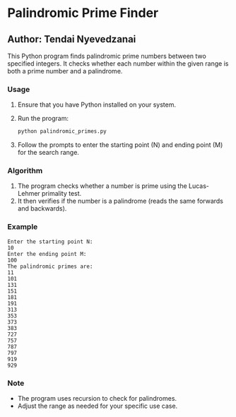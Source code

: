# Palindromic Prime Finder

## Author: Tendai Nyevedzanai 

This Python program finds palindromic prime numbers between two specified integers. It checks whether each number within the given range is both a prime number and a palindrome.

### Usage

1. Ensure that you have Python installed on your system.

2. Run the program:
   ```bash
   python palindromic_primes.py
   ```

3. Follow the prompts to enter the starting point (N) and ending point (M) for the search range.

### Algorithm

1. The program checks whether a number is prime using the Lucas-Lehmer primality test.
2. It then verifies if the number is a palindrome (reads the same forwards and backwards).

### Example

```
Enter the starting point N:
10
Enter the ending point M:
100
The palindromic primes are:
11
101
131
151
181
191
313
353
373
383
727
757
787
797
919
929
```

### Note

- The program uses recursion to check for palindromes.
- Adjust the range as needed for your specific use case.
